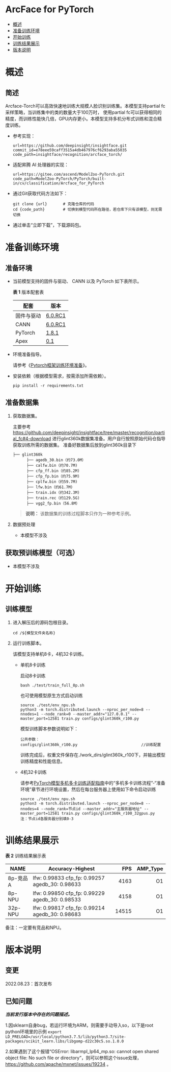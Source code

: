 # ArcFace for PyTorch

-   [概述](概述.md)
-   [准备训练环境](准备训练环境.md)
-   [开始训练](开始训练.md)
-   [训练结果展示](训练结果展示.md)
-   [版本说明](版本说明.md)


# 概述

## 简述

Arcface-Torch可以高效快速地训练大规模人脸识别训练集。本模型支持partial fc采样策略，当训练集中的类的数量大于100万时， 使用partial fc可以获得相同的精度，而训练性能快几倍，GPU内存更小。本模型支持多机分布式训练和混合精度训练。 

- 参考实现：

  ```
  url=https://github.com/deepinsight/insightface.git
  commit_id=e78eee59caff3515a4db467976cf6293aba55035
  code_path=insightface/recognition/arcface_torch/
  ```

- 适配昇腾 AI 处理器的实现：

  ```
  url=https://gitee.com/ascend/ModelZoo-PyTorch.git
  code_path=ModelZoo-PyTorch/PyTorch/built-in/cv/classification/Arcface_for_PyTorch
  ```
  
- 通过Git获取代码方法如下：

  ```
  git clone {url}       # 克隆仓库的代码
  cd {code_path}        # 切换到模型代码所在路径，若仓库下只有该模型，则无需切换
  ```
  
- 通过单击“立即下载”，下载源码包。

# 准备训练环境

## 准备环境

- 当前模型支持的固件与驱动、 CANN 以及 PyTorch 如下表所示。

  **表 1**  版本配套表

  | 配套        | 版本                                                         |
  | ---------- | ------------------------------------------------------------ |
  | 固件与驱动   | [6.0.RC1](https://www.hiascend.com/hardware/firmware-drivers?tag=commercial) |
  | CANN       | [6.0.RC1](https://www.hiascend.com/software/cann/commercial) |
  | PyTorch    | [1.8.1](https://gitee.com/ascend/pytorch/tree/master/)|
  | Apex | [0.1](https://gitee.com/ascend/apex/tree/master/) |

- 环境准备指导。

  请参考《[Pytorch框架训练环境准备](https://www.hiascend.com/document/detail/zh/ModelZoo/pytorchframework/ptes)》。
  
- 安装依赖（根据模型需求，按需添加所需依赖）。

  ```
  pip install -r requirements.txt
  ```


## 准备数据集

1. 获取数据集。

   主要参考 https://github.com/deepinsight/insightface/tree/master/recognition/partial_fc#4-download 进行glint360k数据集准备。用户自行按照原始代码仓指导获取训练所需的数据集。
   准备好数据集后放到glint360k目录下

   ```
   ├── glint360k
         ├── agedb_30.bin（约73.0M）               
         ├── calfw.bin（约70.7M)
         ├── cfp_ff.bin（约85.2M)
         ├── cfp_fp.bin（约75.9M)
         ├── cplfw.bin（约59.7M)
         ├── lfw.bin（约61.7M)
         ├── train.idx（约342.3M)
         ├── train.rec（约129.5G)
         ├── vgg2_fp.bin（56.8M）
   ```

   > **说明：** 
   >该数据集的训练过程脚本只作为一种参考示例。

2. 数据预处理

    - 本模型不涉及

## 获取预训练模型（可选）

- 本模型不涉及

# 开始训练

## 训练模型

1. 进入解压后的源码包根目录。

   ```
   cd /${模型文件夹名称} 
   ```

2. 运行训练脚本。

   该模型支持单机8卡，4机32卡训练。

   - 单机8卡训练

     启动8卡训练

     ```
     bash ./test/train_full_8p.sh   
     ```
   
     也可使用模型原生方式启动训练
   
     ```
     source ./test/env_npu.sh
     python3 -m torch.distributed.launch --nproc_per_node=8 --nnodes=1 --node_rank=0 --master_addr="127.0.0.1" --master_port=12581 train.py configs/glint360k_r100.py
     ```
     
     模型训练脚本参数说明如下：
   
     ```
     公共参数：
     configs/glint360k_r100.py                            //训练配置
     ```
     
     训练完成后，权重文件保存在./work_dirs/glint360k_r100下，并输出模型训练精度和性能信息。
     
   - 4机32卡训练
   
     请参考[PyTorch模型多机多卡训练适配指南](https://gitee.com/ascend/pytorch/blob/master/docs/zh/PyTorch%E6%A8%A1%E5%9E%8B%E5%A4%9A%E6%9C%BA%E5%A4%9A%E5%8D%A1%E8%AE%AD%E7%BB%83%E9%80%82%E9%85%8D%E6%8C%87%E5%8D%97.md)中的“多机多卡训练流程”-“准备环境”章节进行环境设置，然后在每台服务器上使用如下命令启动训练
   
     ```
     source ./test/env_npu.sh
     python3 -m torch.distributed.launch --nproc_per_node=8 --nnodes=4 --node_rank=节点id --master_addr="主服务器地址" --master_port=12581 train.py configs/glint360k_r100_32gpus.py
     注：节点id各服务器分别填0-3
     ```
   

# 训练结果展示

**表 2**  训练结果展示表

| NAME     | Accuracy-Highest |  FPS | AMP_Type |
| -------  | -----  | ---: | -------: |
| 8p-竞品A  | lfw: 0.99833 cfp_fp: 0.99257 agedb_30: 0.98633 | 4163 |       O1 |
| 8p-NPU   | lfw: 0.99850 cfp_fp: 0.99229 agedb_30: 0.98533 | 4158 |       O1 |
| 32p-NPU | lfw: 0.99817 cfp_fp: 0.99214 agedb_30: 0.98683 | 14515 | O1 |

备注：一定要有竞品和NPU。

# 版本说明

## 变更

2022.08.23：首次发布

## 已知问题

**_当前发行版本中存在的问题描述。_**

1.因sklearn自身bug，若运行环境为ARM，则需要手动导入so，以下是root python环境里的示例
```export LD_PRELOAD=/usr/local/python3.7.5/lib/python3.7/site-packages/scikit_learn.libs/libgomp-d22c30c5.so.1.0.0```


2.如果遇到了这个报错“OSError: libarmpl_lp64_mp.so: cannot open shared object file: No such file or directory”，则可以参照这个issue处理，https://github.com/apache/mxnet/issues/19234 。











